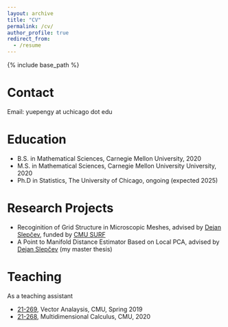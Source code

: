```yaml
---
layout: archive
title: "CV"
permalink: /cv/
author_profile: true
redirect_from:
  - /resume
---
```


{% include base_path %}

Contact
======
Email: yuepengy at uchicago dot edu


Education
======
* B.S. in Mathematical Sciences, Carnegie Mellon University, 2020
* M.S. in Mathematical Sciences, Carnegie Mellon University University, 2020
* Ph.D in Statistics, The University of Chicago, ongoing (expected 2025)

  
Research Projects
======
* Recoginition of Grid Structure in Microscopic Meshes, advised by [Dejan Slepčev](http://www.math.cmu.edu/~slepcev/), funded by [CMU SURF](https://www.cmu.edu/uro/summer%20research%20fellowships/SURF/index.html)
* A Point to Manifold Distance Estimator Based on Local PCA, advised by [Dejan Slepčev](http://www.math.cmu.edu/~slepcev/) (my master thesis)
  
Teaching
======
As a teaching assistant
  * [21-269](http://www.math.cmu.edu/~gautam/sj/teaching/2018-19/269-vector-analysis/), Vector Analaysis, CMU, Spring 2019
  * [21-268](http://www.math.cmu.edu/~gautam/sj/teaching/2019-20/268-multid-calc/), Multidimensional Calculus, CMU, 2020
  


